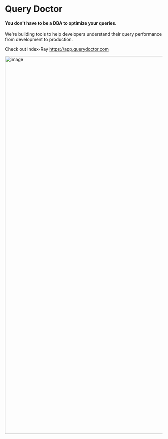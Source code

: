 # Query Doctor
#### You don't have to be a DBA to optimize your queries.

We're building tools to help developers understand their query performance from development to production.

Check out Index-Ray https://app.querydoctor.com

<img width="1636" height="1204" alt="image" src="https://github.com/user-attachments/assets/6d486ba7-090e-4313-a525-321c1948c307" />
